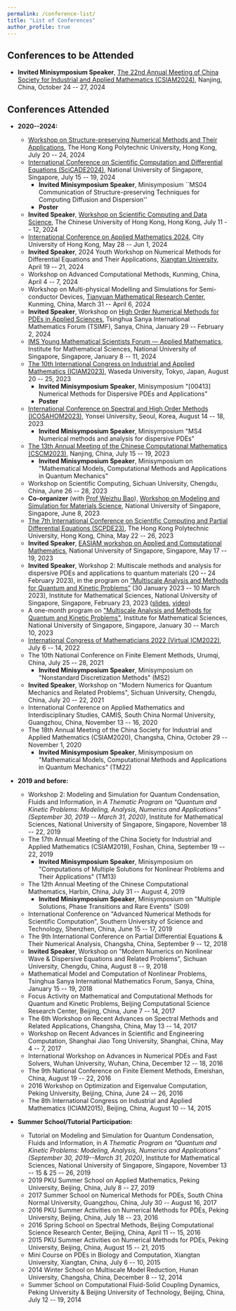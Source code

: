 ```yaml
---
permalink: /conference-list/
title: "List of Conferences"
author_profile: true
---
```




Conferences to be Attended
------

- **Invited Minisymposium Speaker**, 
  [The 22nd Annual Meeting of China Society for Industrial and Applied Mathematics (CSIAM2024)](https://meeting.csiam.org.cn/#/2024), Nanjing, China, October 24 -- 27, 2024


Conferences Attended
------


* **2020--2024:**
  - [Workshop on Structure-preserving Numerical Methods and Their Applications](https://events.polyu.edu.hk/spnm/home), The Hong Kong Polytechnic University, Hong Kong, July 20 -- 24, 2024
  - [International Conference on Scientific Computation and Differential Equations (SciCADE2024)](https://www.scicade2024.org), National University of Singapore, Singapore, July 15 -- 19, 2024
    - **Invited Minisymposium Speaker**, Minisymposium ``MS04 Communication of Structure-preserving Techniques for Computing Diffusion and Dispersion''
    - **Poster**
  - **Invited Speaker**, [Workshop on Scientific Computing and Data Science](https://www.math.cuhk.edu.hk/sites/default/files/research/workshop_on_scientific_computing_and_data_science.pdf), The Chinese University of Hong Kong, Hong Kong, July 11 -- 12, 2024
  - [International Conference on Applied Mathematics 2024](https://www.cityu.edu.hk/rcms/icam2024), City University of Hong Kong, May 28 -- Jun 1, 2024
  - **Invited Speaker**, 2024 Youth Workshop on Numerical Methods for Differential Equations and Their Applications, [Xiangtan University](https://math.xtu.edu.cn), April 19 -- 21, 2024 <!-- 2024年微分方程数值方法及其应用青年学术研讨会, 湘潭大学, 2024年4月19 -- 21日 -->
  - Workshop on Advanced Computational Methods, Kunming, China, April 4 -- 7, 2024
  - Workshop on Multi-physical Modelling and Simulations for Semi-conductor Devices, [Tianyuan Mathematical Research Center](http://tianyuan.amss.ac.cn), Kunming, China, March 31 -- April 6, 2024
  - **Invited Speaker**, Workshop on [High Order Numerical Methods for PDEs in Applied Sciences](http://www.tsimf.cn/meeting/detail?id=315), Tsinghua Sanya International Mathematics Forum (TSIMF), Sanya, China, January 29 -- February 2, 2024
  - [IMS Young Mathematical Scientists Forum — Applied Mathematics](https://ims.nus.edu.sg/events/ims_forummath2023), Institute for Mathematical Sciences, National University of Singapore, Singapore, January 8 -- 11, 2024
  - [The 10th International Congress on Industrial and Applied Mathematics (ICIAM2023)](https://iciam2023.org), Waseda University, Tokyo, Japan, August 20 -- 25, 2023
    - **Invited Minisymposium Speaker**, Minisymposium "[00413] Numerical Methods for Dispersive PDEs and Applications"
    - **Poster**
  - [International Conference on Spectral and High Order Methods (ICOSAHOM2023)](http://www.icosahom2023.org), Yonsei University, Seoul, Korea, August 14 -- 18, 2023
    - **Invited Minisymposium Speaker**, Minisymposium "MS4 Numerical methods and analysis for dispersive PDEs"
  - [The 13th Annual Meeting of the Chinese Computational Mathematics (CSCM2023)](http://cscm2021.com), Nanjing, China, July 15 -- 19, 2023
    - **Invited Minisymposium Speaker**, Minisymposium on "Mathematical Models, Computational Methods and Applications in Quantum Mechanics"
  - Workshop on Scientific Computing, Sichuan University, Chengdu, China, June 26 -- 28, 2023
  - **Co-organizer** (with [Prof Weizhu Bao](https://blog.nus.edu.sg/matbwz/)), [Workshop on Modeling and Simulation for Materials Science](https://sites.google.com/view/workshop-8-jun-2023-nus), National University of Singapore, Singapore, June 8, 2023
  - [The 7th International Conference on Scientific Computing and Partial Differential Equations (SCPDE23)](https://www.polyu.edu.hk/ama/events/conference/SCPDE23/index.htm), The Hong Kong Polytechnic University, Hong Kong, China, May 22 -- 26, 2023
  - **Invited Speaker**, [EASIAM workshop on Applied and Computational Mathematics](https://sites.google.com/view/easiam2023workshop), National University of Singapore, Singapore, May 17 -- 19, 2023
  - **Invited Speaker**, Workshop 2: Multiscale methods and analysis for dispersive PDEs and applications to quantum materials (20 -- 24 February 2023), in the program on [“Multiscale Analysis and Methods for Quantum and Kinetic Problems”](https://ims.nus.edu.sg/events/qkp2023/) (30 January 2023 -- 10 March 2023), Institute for Mathematical Sciences, National University of Singapore, Singapore, February 23, 2023 ([slides](https://ims.nus.edu.sg/wp-content/uploads/2023/03/Wei-Liu.pdf), [video](https://mediaweb.ap.panopto.com/Panopto/Pages/Viewer.aspx?id=ca7e564c-c1b4-45a9-bb13-b028005715a8))
  - A one-month program on ["Multiscale Analysis and Methods for Quantum and Kinetic Problems"](https://ims.nus.edu.sg/events/qkp2023/), Institute for Mathematical Sciences, National University of Singapore, Singapore, January 30 -- March 10, 2023
  - [International Congress of Mathematicians 2022 (Virtual ICM2022)](https://www.mathunion.org/icm/virtual-icm-2022), July 6 -- 14, 2022
  - The 10th National Conference on Finite Element Methods, Urumqi, China, July 25 -- 28, 2021
    - **Invited Minisymposium Speaker**, Minisymposium on "Nonstandard Discretization Methods" (MS2)
  - **Invited Speaker**, Workshop on "Modern Numerics for Quantum Mechanics and Related Problems", Sichuan University, Chengdu, China, July 20 -- 22, 2021
  - International Conference on Applied Mathematics and Interdisciplinary Studies, CAMIS, South China Normal University, Guangzhou, China, November 13 -- 16, 2020
  - The 18th Annual Meeting of the China Society for Industrial and Applied Mathematics (CSIAM2020), Changsha, China, October 29 -- November 1, 2020
    - **Invited Minisymposium Speaker**, Minisymposium on "Mathematical Models, Computational Methods and Applications in Quantum Mechanics" (TM22)


* **2019 and before:**
  - Workshop 2: Modeling and Simulation for Quantum Condensation, Fluids and Information, in _A Thematic Program on "Quantum and Kinetic Problems: Modeling, Analysis, Numerics and Applications" (September 30, 2019 -- March 31, 2020)_, Institute for Mathematical Sciences, National University of Singapore, Singapore, November 18 -- 22, 2019
  - The 17th Annual Meeting of the China Society for Industrial and Applied Mathematics (CSIAM2019), Foshan, China, September 19 -- 22, 2019
    - **Invited Minisymposium Speaker**, Minisymposium on "Computations of Multiple Solutions for Nonlinear Problems and Their Applications" (TM13)
  - The 12th Annual Meeting of the Chinese Computational Mathematics, Harbin, China, July 31 -- August 4, 2019
    - **Invited Minisymposium Speaker**, Minisymposium on "Multiple Solutions, Phase Transitions and Rare Events" (S09)
  - International Conference on "Advanced Numerical Methods for Scientific Computation", Southern University of Science and Technology, Shenzhen, China, June 15 -- 17, 2019
  - The 9th International Conference on Partial Differential Equations & Their Numerical Analysis, Changsha, China, September 9 -- 12, 2018
  - **Invited Speaker**, Workshop on "Modern Numerics on Nonlinear Wave & Dispersive Equations and Related Problems", Sichuan University, Chengdu, China, August 8 -- 9, 2018
  - Mathematical Model and Computation of Nonlinear Problems, Tsinghua Sanya International Mathematics Forum, Sanya, China, January 15 -- 19, 2018
  - Focus Activity on Mathematical and Computational Methods for Quantum and Kinetic Problems, Beijing Computational Science Research Center, Beijing, China, June 7 -- 14, 2017
  - The 6th Workshop on Recent Advances on Spectral Methods and Related Applications, Changsha, China, May 13 -- 14, 2017
  - Workshop on Recent Advances in Scientific and Engineering Computation, Shanghai Jiao Tong University, Shanghai, China, May 4 -- 7, 2017
  - International Workshop on Advances in Numerical PDEs and Fast Solvers, Wuhan University, Wuhan, China, December 12 -- 18, 2016
  - The 9th National Conference on Finite Element Methods, Emeishan, China, August 19 -- 22, 2016
  - 2016 Workshop on Optimization and Eigenvalue Computation, Peking University, Beijing, China, June 24 -- 26, 2016
  - The 8th International Congress on Industrial and Applied Mathematics (ICIAM2015), Beijing, China, August 10 -- 14, 2015


* **Summer School/Tutorial Participation:**
  - Tutorial on Modeling and Simulation for Quantum Condensation, Fluids and Information, in _A Thematic Program on "Quantum and Kinetic Problems: Modeling, Analysis, Numerics and Applications" (September 30, 2019--March 31, 2020)_, Institute for Mathematical Sciences, National University of Singapore, Singapore, November 13 -- 15 & 25 -- 26, 2019
  - 2019 PKU Summer School on Applied Mathematics, Peking University, Beijing, China, July 8 -- 27, 2019
  - 2017 Summer School on Numerical Methods for PDEs, South China Normal University, Guangzhou, China, July 30 -- August 16, 2017
  - 2016 PKU Summer Activities on Numerical Methods for PDEs, Peking University, Beijing, China, July 18 -- 23, 2016
  - 2016 Spring School on Spectral Methods, Beijing Computational Science Research Center, Beijing, China, April 11 -- 15, 2016
  - 2015 PKU Summer Activities on Numerical Methods for PDEs, Peking University, Beijing, China, August 15 -- 21, 2015
  - Mini Course on PDEs in Biology and Computation, Xiangtan University, Xiangtan, China, July 6 -- 10, 2015
  - 2014 Winter School on Multiscale Model Reduction, Hunan University, Changsha, China, December 8 -- 12, 2014
  - Summer School on Computational Fluid-Solid Coupling Dynamics, Peking University & Beijing University of Technology, Beijing, China, July 12 -- 19, 2014

